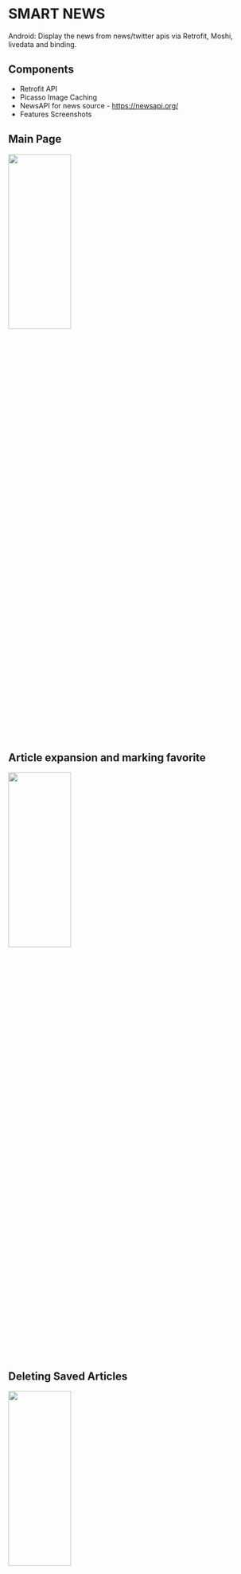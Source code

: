 
# SMART NEWS
Android: Display the news from news/twitter apis via Retrofit, Moshi, livedata and binding.

## Components
- Retrofit API
- Picasso Image Caching
- NewsAPI for news source - https://newsapi.org/
- Features Screenshots

## Main Page
<img src="https://user-images.githubusercontent.com/66199202/118716703-fe781180-b7d9-11eb-90f3-5cfb604b5d45.png" width="50%" height="30%">

## Article expansion and marking favorite
<img src="https://user-images.githubusercontent.com/66199202/118716723-033cc580-b7da-11eb-8fc0-ac22a5eccdaa.png" width="50%" height="30%">

## Deleting Saved Articles
<img src="https://user-images.githubusercontent.com/66199202/118716712-00da6b80-b7da-11eb-8905-4791c11c1fd4.png" width="50%" height="30%">

## Search Part
<img src="https://user-images.githubusercontent.com/66199202/118716715-01730200-b7da-11eb-9ebb-ca32a8f1df6e.png" width="50%" height="30%">




